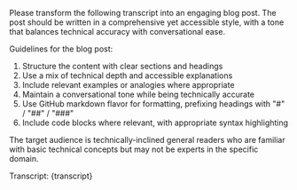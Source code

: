 Please transform the following transcript into an engaging blog post. The post should be written in a comprehensive yet accessible style, with a tone that balances technical accuracy with conversational ease.

Guidelines for the blog post:
1. Structure the content with clear sections and headings
2. Use a mix of technical depth and accessible explanations
3. Include relevant examples or analogies where appropriate
4. Maintain a conversational tone while being technically accurate
5. Use GitHub markdown flavor for formatting, prefixing headings with "#" / "##" / "###"
6. Include code blocks where relevant, with appropriate syntax highlighting

The target audience is technically-inclined general readers who are familiar with basic technical concepts but may not be experts in the specific domain.

Transcript:
{transcript}
